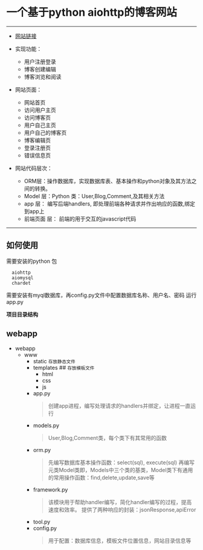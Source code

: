 # 一个基于python aiohttp的博客网站
---
- [网站链接](http://47.106.180.217/user/home)
- 实现功能：
  - 用户注册登录
  - 博客创建编辑
  - 博客浏览和阅读
- 网站页面：
   - 网站首页
   - 访问用户主页
   - 访问博客页
   - 用户自己主页
   - 用户自己的博客页
   - 博客编辑页
   - 登录注册页
   - 错误信息页
 
- 网站代码层次：
  - ORM层：操作数据库，实现数据库表、基本操作和python对象及其方法之间的转换。
  - Model 层：Python 类：User,Blog,Comment,及其相关方法
  - app 层： 编写后端handlers, 即处理前端各种请求并作出响应的函数,绑定到app上
  - 前端页面 层： 前端的用于交互的javascript代码
 ---
 ## 如何使用
需要安装的python 包
```
  aiohttp
  aiomysql
  chardet
```
需要安装有myql数据库，再config.py文件中配置数据库名称、用户名、密码
运行app.py
 
 **项目目录结构**
 ## webapp
 - webapp
    - www
      - static   `存放静态文件`
      - templates ## `存放模板文件`
        - html
        - css
        - js
      - app.py 
        > 创建app进程，编写处理请求的handlers并绑定，让进程一直运行
      - models.py
        > User,Blog,Comment类，每个类下有其常用的函数
      - orm.py
        > 先编写数据库基本操作函数：select(sql), execute(sql)
          再编写元类Model类即，Models中三个类的基类，Model类下有通用的常用操作函数：find,delete,update,save等
      - framework.py
        > 该模块用于帮助handler编写，简化handler编写的过程，提高速度和效率。
          提供了两种响应的封装：jsonResponse,apiError
      - tool.py
      - config.py
        > 用于配置：数据库信息，模板文件位置信息，网站目录信息等
